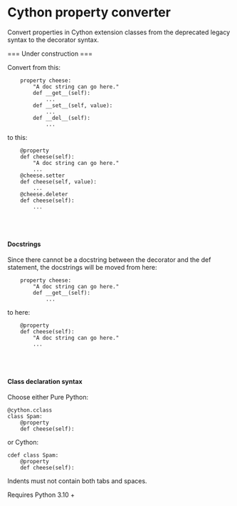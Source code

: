 # Cython property converter
Convert properties in Cython extension classes from the deprecated legacy syntax to the decorator syntax.


===  Under construction  ===


Convert from this:
```
    property cheese:
        "A doc string can go here."
        def __get__(self):
            ...
        def __set__(self, value):
            ...
        def __del__(self):
            ...
```
to this:
```
    @property
    def cheese(self):
        "A doc string can go here."
        ...
    @cheese.setter
    def cheese(self, value):
        ...
    @cheese.deleter
    def cheese(self):
        ...
```


<br><br>
#### Docstrings ####
Since there cannot be a docstring between the decorator and the def statement, the docstrings will be moved from here:
```
    property cheese:
        "A doc string can go here."
        def __get__(self):
            ...
```
to here:
```
    @property
    def cheese(self):
        "A doc string can go here."
        ...
```


<br><br>
#### Class declaration syntax ####

Choose either Pure Python:
```
@cython.cclass
class Spam:
    @property
    def cheese(self):
```
or Cython:
```
cdef class Spam:
    @property
    def cheese(self):
```



Indents must not contain both tabs and spaces.

Requires Python 3.10 +


